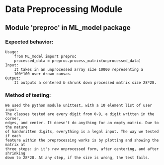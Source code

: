 # Data Preprocessing Module
## Module 'preproc' in ML_model package
### Expected behavior:
	Usage: 
		from ML_model import preproc
		processed_data = preproc.process_matrix(unprocessed_data)
	Input:
		It takes in an unprocessed array size 10000 representing a 
		100*100 user drawn canvas.
	Output:
		It outputs a centered & shrunk down processed matrix size 28*28. 
### Method of testing:
	We used the python module unittest, with a 10 element list of user input.
	The classes tested are every digit from 0-9, a digit written in the corner, 
	edges, and center. It doesn't do anything for an empty matrix. Due to the nature
	of handwritten digits, everything is a legal input. The way we tested if each
	feature within the preprocessing works is by plotting and showing the matrix at 
	three steps: in it's raw unprocessed form, after centering, and after shrinking
	down to 28*28. At any step, if the size is wrong, the test fails.
